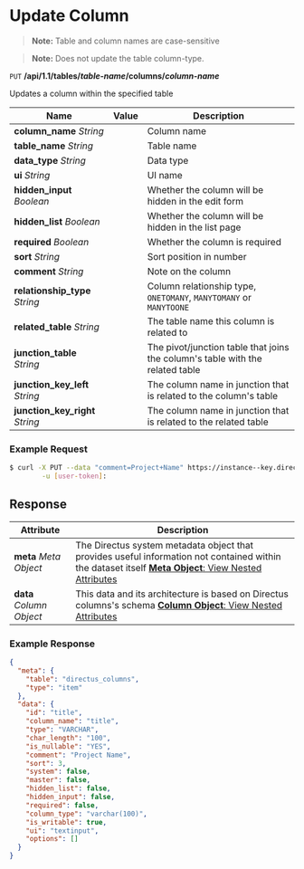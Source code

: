 # Update Column

> **Note:** Table and column names are case-sensitive

> **Note:** Does not update the table column-type.

<span class="request">`PUT` **/api/1.1/tables/_table-name_/columns/_column-name_**</span>

<span class="description">Updates a column within the specified table</span>

<span class="arguments">Name</span> | Value | Description
------------------ | ----- | -----------
**column_name** _String_                    |     | Column name
**table_name** _String_                   |     | Table name
**data_type** _String_                    |     | Data type
**ui** _String_                      |     | UI name
**hidden_input** _Boolean_           |     | Whether the column will be hidden in the edit form
**hidden_list** _Boolean_            |     | Whether the column will be hidden in the list page
**required** _Boolean_               |     | Whether the column is required
**sort** _String_                    |     | Sort position in number
**comment** _String_                 |     | Note on the column
**relationship_type** _String_       |     | Column relationship type, `ONETOMANY`, `MANYTOMANY` or `MANYTOONE`
**related_table** _String_           |     | The table name this column is related to
**junction_table** _String_          |     | The pivot/junction table that joins the column's table with the related table
**junction_key_left** _String_       |     | The column name in junction that is related to the column's table
**junction_key_right** _String_      |     | The column name in junction that is related to the related table

### Example Request

```bash
$ curl -X PUT --data "comment=Project+Name" https://instance--key.directus.io/api/1.1/tables/projects/title \
        -u [user-token]:
```

## Response

<span class="attributes">Attribute</span> | Description
--------|------------
**meta** _Meta Object_ | The Directus system metadata object that provides useful information not contained within the dataset itself [**Meta Object**: View Nested Attributes](/overview/objects-model.md#meta-object)
**data** _Column Object_ | <span class="custom">This data and its architecture is based on Directus columns's schema</span> [**Column Object**: View Nested Attributes](/overview/objects-model.md#column-object)

### Example Response

```json
{
  "meta": {
    "table": "directus_columns",
    "type": "item"
  },
  "data": {
    "id": "title",
    "column_name": "title",
    "type": "VARCHAR",
    "char_length": "100",
    "is_nullable": "YES",
    "comment": "Project Name",
    "sort": 3,
    "system": false,
    "master": false,
    "hidden_list": false,
    "hidden_input": false,
    "required": false,
    "column_type": "varchar(100)",
    "is_writable": true,
    "ui": "textinput",
    "options": []
  }
}
```
